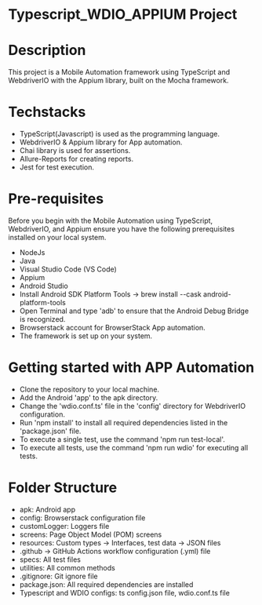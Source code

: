 # Typescript_WDIO_APPIUM Project

# Description 

This project is a Mobile Automation framework using TypeScript and WebdriverIO with the Appium library, built on the Mocha framework.

# Techstacks 

   * TypeScript(Javascript) is used as the programming language.
   * WebdriverIO & Appium library for App automation.
   * Chai library is used for assertions.
   * Allure-Reports for creating reports.
   * Jest for test execution.

# Pre-requisites 

Before you begin with the Mobile Automation using TypeScript, WebdriverIO, and Appium ensure you have the following prerequisites installed on your local system.

   * NodeJs
   * Java
   * Visual Studio Code (VS Code)
   * Appium
   * Android Studio
   * Install Android SDK Platform Tools -> brew install --cask android-platform-tools
   * Open Terminal and type 'adb' to ensure that the Android Debug Bridge is recognized.
   * Browserstack account for BrowserStack App automation.
   * The framework is set up on your system.

# Getting started with APP Automation

   * Clone the repository to your local machine.
   * Add the Android 'app' to the apk directory.
   * Change the 'wdio.conf.ts' file in the 'config' directory for WebdriverIO configuration.
   * Run 'npm install' to install all required dependencies listed in the 'package.json' file.
   * To execute a single test, use the command 'npm run test-local'.
   * To execute all tests, use the command 'npm run wdio' for executing all tests.

# Folder Structure

   * apk: Android app
   * config: Browserstack configuration file
   * customLogger: Loggers file
   * screens: Page Object Model (POM) screens
   * resources: Custom types -> Interfaces, test data -> JSON files
   * .github -> GitHub Actions workflow configuration (.yml) file
   * specs: All test files
   * utilities: All common methods
   * .gitignore: Git ignore file
   * package.json: All required dependencies are installed
   * Typescript and WDIO configs: ts config.json file, wdio.conf.ts file
